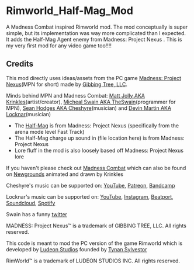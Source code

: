 # Rimworld_Half-Mag_Mod
A Madness Combat inspired Rimworld mod. The mod conceptually is super simple, but its implementation was way more complicated than I expected. It adds the Half-Mag Agent enemy from Madness: Project Nexus . This is my very first mod for any video game too!!!!

## Credits

This mod directly uses ideas/assets from the PC game [Madness: Project Nexus](https://store.steampowered.com/app/488860/MADNESS_Project_Nexus/)(MPN for short) made by [Gibbing Tree, LLC](https://g.co/kgs/wsegVEk).

Minds behind MPN and Madness Combat: [Matt Jolly AKA Krinkles](https://www.krinkels.net/)(artist/creator), [Micheal Swain AKA TheSwain](https://the-swain.newgrounds.com/)(programmer for MPN), [Sean Hodges AKA Cheshyre](https://hyperfollow.com/Cheshyre)(musician) and [Devin Martin AKA Locknar](https://www.locknar.com/)(musician)

* The [Half-Mag](https://madnesscombat.fandom.com/wiki/Half_Mag) is from Madness: Project Nexus (specifically from the arena mode level Fast Track)
* The Half-Mag charge up sound in (file location here) is from Madness: Project Nexus
* Lore fluff in the mod is also loosely based off Madness: Project Nexus lore  

If you haven't please check out [Madness Combat](https://youtube.com/playlist?list=PL4F761764995C5F15&si=fVh-vsA2CDIbKHLm) which can also be found on [Newgrounds](https://krinkels.newgrounds.com/movies) animated and drawn by Krinkles

Cheshyre's music can be supported on: [YouTube](https://www.youtube.com/channel/UCX-zVzp1WcnnACp9ftaQghw), [Patreon](https://www.patreon.com/cheshyre), [Bandcamp](https://cheshyre.bandcamp.com/) 

Locknar's music can be supported on:  [YouTube](https://www.youtube.com/user/iamlocknar/featured), [Instagram](https://www.instagram.com/iamlocknar/), [Beatport](https://cheshyre.bandcamp.com/), [Soundcloud](https://soundcloud.com/locknar), [Spotify](https://open.spotify.com/artist/6gyFIVpuI2tBHrwbhLSpng?si=mMo-DPnsSyOfcUg6ldZnrQ&nd=1&dlsi=6f5d2278c43f41c7)

Swain has a funny [twitter](https://x.com/thatolswain?lang=en)

MADNESS: Project Nexus™ is a trademark of GIBBING TREE, LLC. All rights reserved.




This code is meant to mod the PC version of the game Rimworld which is developed by [Ludeon Studios](https://ludeon.com/blog/) founded by [Tynan Sylvestor](https://tynansylvester.com/)

RimWorld™ is a trademark of LUDEON STUDIOS INC. All rights reserved.

